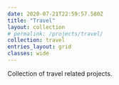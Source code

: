 ```yaml
---
date: 2020-07-21T22:59:57.580Z
title: "Travel"
layout: collection
# permalink: /projects/travel/
collection: travel
entries_layout: grid
classes: wide
---
```

Collection of travel related projects.
